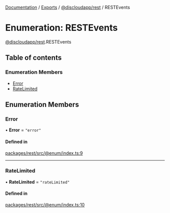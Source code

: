 [Documentation](../README.md) / [Exports](../modules.md) / [@discloudapp/rest](../modules/discloudapp_rest.md) / RESTEvents

# Enumeration: RESTEvents

[@discloudapp/rest](../modules/discloudapp_rest.md).RESTEvents

## Table of contents

### Enumeration Members

- [Error](discloudapp_rest.RESTEvents.md#error)
- [RateLimited](discloudapp_rest.RESTEvents.md#ratelimited)

## Enumeration Members

### Error

• **Error** = ``"error"``

#### Defined in

[packages/rest/src/@enum/index.ts:9](https://github.com/discloud/discloud.app/blob/c6f50ea/packages/rest/src/@enum/index.ts#L9)

___

### RateLimited

• **RateLimited** = ``"rateLimited"``

#### Defined in

[packages/rest/src/@enum/index.ts:10](https://github.com/discloud/discloud.app/blob/c6f50ea/packages/rest/src/@enum/index.ts#L10)
